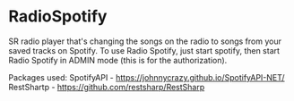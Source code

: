 # RadioSpotify
SR radio player that's changing the songs on the radio to songs from your saved tracks on Spotify. To use Radio Spotify, just start spotify, then start Radio Spotify in ADMIN mode (this is for the authorization).

Packages used:
SpotifyAPI - https://johnnycrazy.github.io/SpotifyAPI-NET/
RestShartp - https://github.com/restsharp/RestSharp
